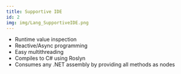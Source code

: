 ```yaml
---
title: Supportive IDE
id: 2
img: img/Lang_SupportiveIDE.png
---
```


* Runtime value inspection
* Reactive/Async programming
* Easy multithreading
* Compiles to C# using Roslyn
* Consumes any .NET assembly by providing all methods as nodes
